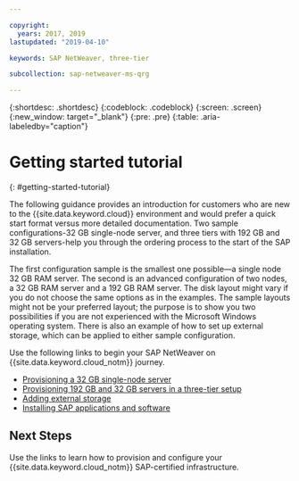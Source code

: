 ```yaml
---

copyright:
  years: 2017, 2019
lastupdated: "2019-04-10"

keywords: SAP NetWeaver, three-tier

subcollection: sap-netweaver-ms-qrg

---
```


{:shortdesc: .shortdesc}
{:codeblock: .codeblock}
{:screen: .screen}
{:new_window: target="_blank"}
{:pre: .pre}
{:table: .aria-labeledby="caption"}

# Getting started tutorial
{: #getting-started-tutorial}

The following guidance provides an introduction for customers who are new to the {{site.data.keyword.cloud}} environment and would prefer a quick start format versus more detailed documentation. Two sample configurations-32 GB single-node server, and three tiers with 192 GB and 32 GB servers-help you through the ordering process to the start of the SAP installation.

The first configuration sample is the smallest one possible—a single node 32 GB RAM server. The second is an advanced configuration of two nodes, a 32 GB RAM server and a 192 GB RAM server. The disk layout might vary if you do not choose the same options as in the examples. The sample layouts might not be your preferred layout; the purpose is to show you two possibilities if you are not experienced with the Microsoft Windows operating system. There is also an example of how to set up external storage, which can be applied to either sample configuration.

Use the following links to begin your SAP NetWeaver on {{site.data.keyword.cloud_notm}} journey.

  * [Provisioning a 32 GB single-node server](/docs/infrastructure/sap-netweaver-ms-qrg?topic=sap-netweaver-ms-qrg-provisioning-a-32-gb-single-node-server)
  * [Provisioning 192 GB and 32 GB servers in a three-tier setup](/docs/infrastructure/sap-netweaver-ms-qrg?topic=sap-netweaver-ms-qrg-install-256GB)
  * [Adding external storage](/docs/infrastructure/sap-netweaver-ms-qrg?topic=sap-netweaver-ms-qrg-storage)
  * [Installing SAP applications and software](/docs/infrastructure/sap-netweaver-ms-qrg?topic=sap-netweaver-ms-qrg-install_landscape)

## Next Steps

Use the links to learn how to provision and configure your {{site.data.keyword.cloud_notm}} SAP-certified infrastructure.
